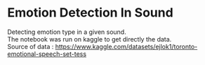 # Emotion Detection In Sound
Detecting emotion type in a given sound. \
The notebook was run on kaggle to get directly the data. \
Source of data : https://www.kaggle.com/datasets/ejlok1/toronto-emotional-speech-set-tess
